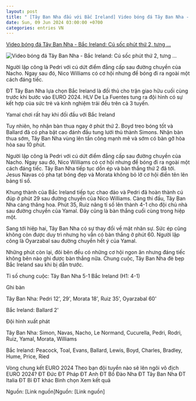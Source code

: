 ```yaml
---
layout: post
title: " [Tây Ban Nha đấu với Bắc Ireland] Video bóng đá Tây Ban Nha - Bắc Ireland: Cú sốc phút thứ 2, tưng ..."
date: Sun, 09 Jun 2024 03:00:00 +0700
categories: entries VN
---
```

[Video bóng đá Tây Ban Nha - Bắc Ireland: Cú sốc phút thứ 2, tưng ...](https://www.24h.com.vn/bong-da/video-bong-da-tay-ban-nha-bac-ireland-cu-soc-phut-thu-2-tung-bung-6-ban-giao-huu-c48a1574972.html)

![Video bóng đá Tây Ban Nha - Bắc Ireland: Cú sốc phút thứ 2, tưng ...](https://cdn.24h.com.vn/upload/2-2024/images/2024-06-09/6-1200-1717885111-178-width1200height628-watermark.jpg)

Người lập công là Pedri với cú dứt điểm đẳng cấp sau đường chuyền của Nacho. Ngay sau đó, Nico Williams có cơ hội nhưng để bóng đi ra ngoài một cách đáng tiếc.

ĐT Tây Ban Nha lựa chọn Bắc Ireland là đối thủ cho trận giao hữu cuối cùng trước khi bước vào EURO 2024. HLV De La Fuentes tung ra đội hình có sự kết hợp của sức trẻ và kinh nghiệm trải đều trên cả 3 tuyến.

Yamal chơi rất hay khi đối đầu với Bắc Ireland

Tuy nhiên, họ nhận bàn thua ngay ở phút thứ 2. Boyd treo bóng tốt và Ballard đã có pha bật cao đánh đầu tung lưới thủ thành Simons. Nhận bàn thua sớm, Tây Ban Nha vùng lên tấn công mạnh mẽ và sớm có bàn gỡ hòa hòa sau 10 phút.

Người lập công là Pedri với cú dứt điểm đẳng cấp sau đường chuyền của Nacho. Ngay sau đó, Nico Williams có cơ hội nhưng để bóng đi ra ngoài một cách đáng tiếc. Tây Ban Nha tiếp tục dồn ép và bàn thắng thứ 2 đã tới. Jesus Navas có pha tạt bóng đẹp và Morata không bỏ lỡ cơ hội điền tên lên bảng tỉ số.

Khung thành của Bắc Ireland tiếp tục chao đảo và Pedri đã hoàn thành cú đúp ở phút 29 sau đường chuyền của Nico Williams. Càng thi đấu, Tây Ban Nha càng thăng hoa. Phút 35, Ruiz nâng tỉ số lên thành 4-1 cho đội chủ nhà sau đường chuyền của Yamal. Đây cũng là bàn thắng cuối cùng trong hiệp một.

Sang tới hiệp hai, Tây Ban Nha có sự thay đổi về mặt nhân sự. Sức ép cũng không còn được duy trì nhưng họ vẫn có bàn thắng ở phút 60. Người lập công là Oyarzabal sau đường chuyền hết ý của Yamal.

Những phút còn lại, đôi bên đều có những cơ hội ngon ăn nhưng đáng tiếc không bên nào ghi được bàn thắng nữa. Chung cuộc, Tây Ban Nha đè bẹp Bắc Ireland sau khi bị dẫn trước.

Tỉ số chung cuộc: Tây Ban Nha 5-1 Bắc Ireland (H1: 4-1)

Ghi bàn

Tây Ban Nha: Pedri 12', 29', Morata 18', Ruiz 35', Oyarzabal 60'

Bắc Ireland: Ballard 2'

Đội hình xuất phát

Tây Ban Nha: Simon, Navas, Nacho, Le Normand, Cucurella, Pedri, Rodri, Ruiz, Yamal, Morata, Williams

Bắc Ireland: Peacock, Toal, Evans, Ballard, Lewis, Boyd, Charles, Bradley, Hume, Price, Ried

Vòng chung kết EURO 2024 Theo bạn đội tuyển nào sẽ lên ngôi vô địch EURO 2024? ĐT Đức ĐT Pháp ĐT Anh ĐT Bồ Đào Nha ĐT Tây Ban Nha ĐT Italia ĐT Bỉ ĐT khác Bình chọn Xem kết quả

Nguồn: [Link nguồn]Nguồn: [Link nguồn]

